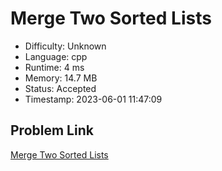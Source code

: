 # Merge Two Sorted Lists

- Difficulty: Unknown
- Language: cpp
- Runtime: 4 ms
- Memory: 14.7 MB
- Status: Accepted
- Timestamp: 2023-06-01 11:47:09

## Problem Link
[Merge Two Sorted Lists](https://leetcode.com/problems/merge-two-sorted-lists)

